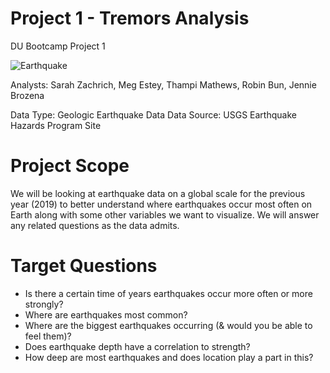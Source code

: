 # Project 1 - Tremors Analysis
DU Bootcamp Project 1

![Earthquake](https://github.com/SarahZ22/Project_1_Tremors_Analysis/Images/stock-photo-earthquake2.png)

Analysts: Sarah Zachrich, Meg Estey, Thampi Mathews, Robin Bun, Jennie Brozena

Data Type: Geologic Earthquake Data
Data Source: USGS Earthquake Hazards Program Site

# Project Scope
We will be looking at earthquake data on a global scale for the previous year (2019) to better understand where earthquakes occur most often on Earth along with some other variables we want to visualize. We will answer any related questions as the data admits.

# Target Questions
- Is there a certain time of years earthquakes occur more often or more strongly? 
- Where are earthquakes most common? 
- Where are the biggest earthquakes occurring (& would you be able to feel them)? 
- Does earthquake depth have a correlation to strength? 
- How deep are most earthquakes and does location play a part in this? 


